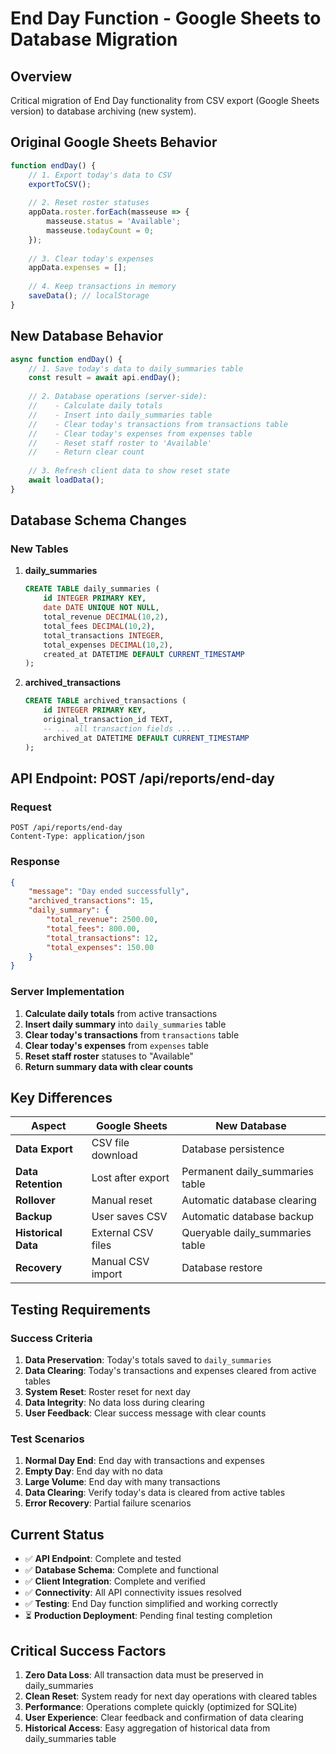 # End Day Function - Google Sheets to Database Migration

## Overview
Critical migration of End Day functionality from CSV export (Google Sheets version) to database archiving (new system).

## Original Google Sheets Behavior
```javascript
function endDay() {
    // 1. Export today's data to CSV
    exportToCSV();
    
    // 2. Reset roster statuses
    appData.roster.forEach(masseuse => {
        masseuse.status = 'Available';
        masseuse.todayCount = 0;
    });
    
    // 3. Clear today's expenses
    appData.expenses = [];
    
    // 4. Keep transactions in memory
    saveData(); // localStorage
}
```

## New Database Behavior  
```javascript
async function endDay() {
    // 1. Save today's data to daily_summaries table
    const result = await api.endDay();
    
    // 2. Database operations (server-side):
    //    - Calculate daily totals
    //    - Insert into daily_summaries table
    //    - Clear today's transactions from transactions table
    //    - Clear today's expenses from expenses table
    //    - Reset staff roster to 'Available'
    //    - Return clear count
    
    // 3. Refresh client data to show reset state
    await loadData();
}
```

## Database Schema Changes

### New Tables
1. **daily_summaries**
   ```sql
   CREATE TABLE daily_summaries (
       id INTEGER PRIMARY KEY,
       date DATE UNIQUE NOT NULL,
       total_revenue DECIMAL(10,2),
       total_fees DECIMAL(10,2), 
       total_transactions INTEGER,
       total_expenses DECIMAL(10,2),
       created_at DATETIME DEFAULT CURRENT_TIMESTAMP
   );
   ```

2. **archived_transactions**
   ```sql
   CREATE TABLE archived_transactions (
       id INTEGER PRIMARY KEY,
       original_transaction_id TEXT,
       -- ... all transaction fields ...
       archived_at DATETIME DEFAULT CURRENT_TIMESTAMP
   );
   ```

## API Endpoint: POST /api/reports/end-day

### Request
```http
POST /api/reports/end-day
Content-Type: application/json
```

### Response
```json
{
    "message": "Day ended successfully",
    "archived_transactions": 15,
    "daily_summary": {
        "total_revenue": 2500.00,
        "total_fees": 800.00,
        "total_transactions": 12,
        "total_expenses": 150.00
    }
}
```

### Server Implementation
1. **Calculate daily totals** from active transactions
2. **Insert daily summary** into `daily_summaries` table
3. **Clear today's transactions** from `transactions` table
4. **Clear today's expenses** from `expenses` table
5. **Reset staff roster** statuses to "Available"
6. **Return summary data with clear counts**

## Key Differences

| Aspect | Google Sheets | New Database |
|--------|---------------|--------------|
| **Data Export** | CSV file download | Database persistence |
| **Data Retention** | Lost after export | Permanent daily_summaries table |
| **Rollover** | Manual reset | Automatic database clearing |
| **Backup** | User saves CSV | Automatic database backup |
| **Historical Data** | External CSV files | Queryable daily_summaries table |
| **Recovery** | Manual CSV import | Database restore |

## Testing Requirements

### Success Criteria
1. **Data Preservation**: Today's totals saved to `daily_summaries`
2. **Data Clearing**: Today's transactions and expenses cleared from active tables
3. **System Reset**: Roster reset for next day
4. **Data Integrity**: No data loss during clearing
5. **User Feedback**: Clear success message with clear counts

### Test Scenarios
1. **Normal Day End**: End day with transactions and expenses
2. **Empty Day**: End day with no data
3. **Large Volume**: End day with many transactions
4. **Data Clearing**: Verify today's data is cleared from active tables
5. **Error Recovery**: Partial failure scenarios

## Current Status
- ✅ **API Endpoint**: Complete and tested
- ✅ **Database Schema**: Complete and functional
- ✅ **Client Integration**: Complete and verified
- ✅ **Connectivity**: All API connectivity issues resolved
- ✅ **Testing**: End Day function simplified and working correctly
- ⏳ **Production Deployment**: Pending final testing completion

## Critical Success Factors
1. **Zero Data Loss**: All transaction data must be preserved in daily_summaries
2. **Clean Reset**: System ready for next day operations with cleared tables
3. **Performance**: Operations complete quickly (optimized for SQLite)
4. **User Experience**: Clear feedback and confirmation of data clearing
5. **Historical Access**: Easy aggregation of historical data from daily_summaries table
